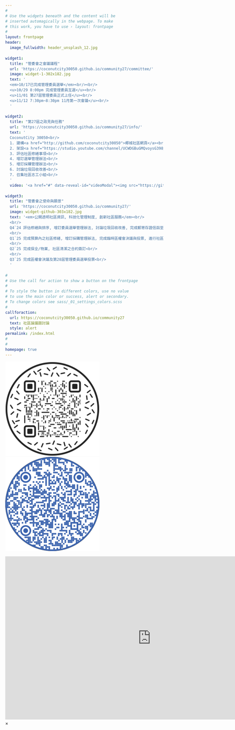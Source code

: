 ```yaml
---
#
# Use the widgets beneath and the content will be
# inserted automagically in the webpage. To make
# this work, you have to use › layout: frontpage
#
layout: frontpage
header:
  image_fullwidth: header_unsplash_12.jpg
  
widget1:
  title: "管委會之會議議程"
  url: 'https://coconutcity30050.github.io/community27/committee/'
  image: widget-1-302x182.jpg
  text: '
  <em>10/17已完成管理委員選舉</em><br/><br/>
  <u>10/29 8:00pm 完成管理委員互選</u><br/>
  <u>11/01 第27屆管理委員正式上任</u><br/>
  <u>11/12 7:30pm~8:30pm 11月第一次會議</u><br/>
  '
  
widget2:
  title: "第27屆之政見與任務"
  url: 'https://coconutcity30050.github.io/community27/info/'
  text: '
  CoconutCity 30050<br/>
  1. 建構<a href="http://github.com/coconutcity30050">椰城社區網頁</a><br/>
  2. 架設<a href="https://studio.youtube.com/channel/UCWDGBuGMQvoysG398_kcrhw/content/posts">社區雲端論壇</a><br/>
  3. 評估社區修繕事項<br/>
  4. 增訂選舉管理辦法<br/>
  5. 增訂採購管理辦法<br/>
  6. 討論垃圾回收改善<br/>
  7. 召集社區志工小組<br/>
  '
  video: '<a href="#" data-reveal-id="videoModal"><img src="https://github.com/coconutcity30050/community27/raw/gh-pages/images/coconutcity30050-nightview-video-459x258.png" width="302" height="182" alt=""/></a>'

widget3:
  title: "管委會之使命與願景"
  url: 'https://coconutcity30050.github.io/community27/'
  image: widget-github-303x182.jpg  
  text: '<em>公開透明社區資訊, 科技化管理制度, 創新社區服務</em><br/>
  <br/>
  Q4`24 評估修繕與排序, 增訂委員選舉管理辦法, 討論垃圾回收改善, 完成郵寄存證信函至欠繳住戶<br/>
  <br/>
  Q1`25 完成預算內之社區修繕, 增訂採購管理辦法, 完成臨時區權會決議與投票, 進行社區合約審議<br/>
  <br/>
  Q2`25 完成保全/物業, 社區清潔之合約簽訂<br/>
  <br/>
  Q3`25 完成區權會決議及第28屆管理委員選舉投票<br/>
  '
   
#
# Use the call for action to show a button on the frontpage
#
# To style the button in different colors, use no value
# to use the main color or success, alert or secondary.
# To change colors see sass/_01_settings_colors.scss
#
callforaction:
  url: https://coconutcity30050.github.io/community27
  text: 社區論議題討論
  style: alert
permalink: /index.html
#
#
homepage: true
---
```


<p>
<img src="https://github.com/coconutcity30050/community27/raw/gh-pages/assets/img/websiteQR.png">
<img src="https://github.com/coconutcity30050/community27/raw/gh-pages/assets/img/circleQR.png">
</p>

<div id="videoModal" class="reveal-modal large" data-reveal="">
  <div class="flex-video widescreen vimeo" style="display: block;">
    <iframe width="925" height="520" src="https://www.youtube.com/embed/Z7l5DZwq85g" title="椰城之夜 (feat. 新竹椰城社區~E棟頂樓)" frameborder="0" allow="accelerometer; autoplay; clipboard-write; encrypted-media; gyroscope; picture-in-picture; web-share" referrerpolicy="strict-origin-when-cross-origin" allowfullscreen></iframe>
  </div>
  <a class="close-reveal-modal">&#215;</a>
</div>
